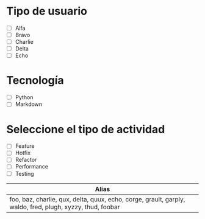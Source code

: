 # Tipo de usuario
- [ ] Alfa
- [ ] Bravo 
- [ ] Charlie
- [ ] Delta
- [ ] Echo

# Tecnología
- [ ] Python
- [ ] Markdown 

# Seleccione el tipo de actividad
- [ ] Feature
- [ ] Hotfix
- [ ] Refactor
- [ ] Performance
- [ ] Testing

| Alias |
| ------ | 
| foo, baz, charlie, qux, delta, quux, echo, corge, grault, garply, waldo, fred, plugh, xyzzy, thud, foobar   |  
